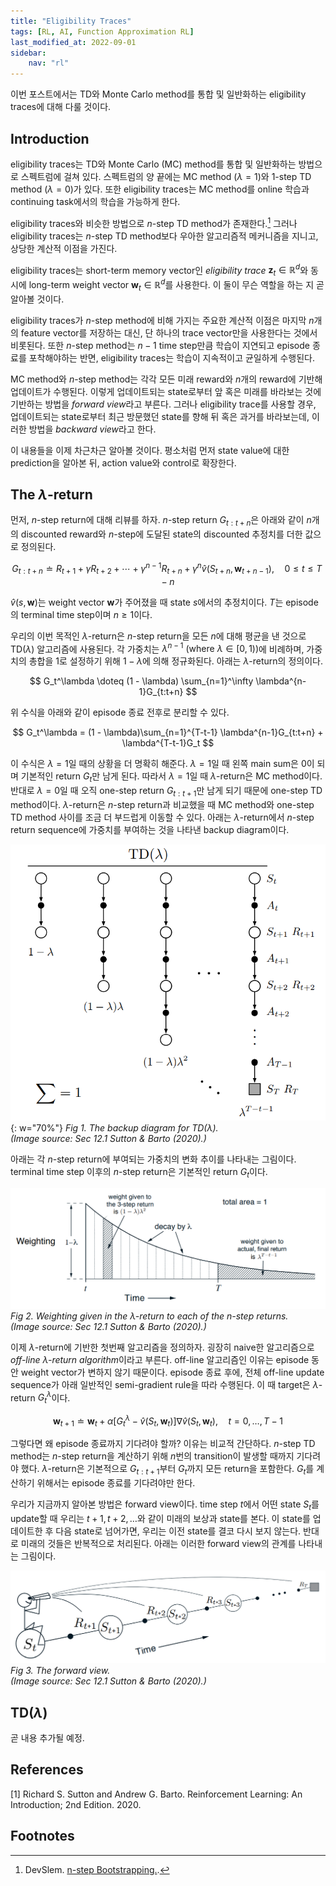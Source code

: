 ```yaml
---
title: "Eligibility Traces"
tags: [RL, AI, Function Approximation RL]
last_modified_at: 2022-09-01
sidebar:
    nav: "rl"
---
```


이번 포스트에서는 TD와 Monte Carlo method를 통합 및 일반화하는 eligibility traces에 대해 다룰 것이다.

## Introduction

eligibility traces는 TD와 Monte Carlo (MC) method를 통합 및 일반화하는 방법으로 스펙트럼에 걸쳐 있다. 스펙트럼의 양 끝에는 MC method ($\lambda=1$)와 1-step TD method ($\lambda=0$)가 있다. 또한 eligibility traces는 MC method를 online 학습과 continuing task에서의 학습을 가능하게 한다.

eligibility traces와 비슷한 방법으로 $n$-step TD method가 존재한다.[^1] 그러나 eligibility traces는 $n$-step TD method보다 우아한 알고리즘적 메커니즘을 지니고, 상당한 계산적 이점을 가진다.

eligibility traces는 short-term memory vector인 *eligibility trace* $\mathbf{z}_t \in \mathbb{R}^d$와 동시에 long-term weight vector $\mathbf{w}_t \in \mathbb{R}^d$를 사용한다. 이 둘이 무슨 역할을 하는 지 곧 알아볼 것이다.

eligibility traces가 $n$-step method에 비해 가지는 주요한 계산적 이점은 마지막 $n$개의 feature vector를 저장하는 대신, 단 하나의 trace vector만을 사용한다는 것에서 비롯된다. 또한 $n$-step method는 $n-1$ time step만큼 학습이 지연되고 episode 종료를 포착해야하는 반면, eligibility traces는 학습이 지속적이고 균일하게 수행된다.

MC method와 $n$-step method는 각각 모든 미래 reward와 $n$개의 reward에 기반해 업데이트가 수행된다. 이렇게 업데이트되는 state로부터 앞 혹은 미래를 바라보는 것에 기반하는 방법을 *forward view*라고 부른다. 그러나 eligibility trace를 사용할 경우, 업데이트되는 state로부터 최근 방문했던 state를 향해 뒤 혹은 과거를 바라보는데, 이러한 방법을 *backward view*라고 한다.

이 내용들을 이제 차근차근 알아볼 것이다. 평소처럼 먼저 state value에 대한 prediction을 알아본 뒤, action value와 control로 확장한다.

## The $\lambda$-return

먼저, $n$-step return에 대해 리뷰를 하자. $n$-step return $G_{t:t+n}$은 아래와 같이 $n$개의 discounted reward와 $n$-step에 도달된 state의 discounted 추정치를 더한 값으로 정의된다.

$$
G_{t:t+n} \doteq R_{t+1} + \gamma R_{t+2} + \cdots + \gamma^{n-1}R_{t+n} + \gamma^n\hat{v}(S_{t+n}, \mathbf{w}_{t+n-1}), \quad 0 \leq t \leq T - n
$$

$\hat{v}(s,\mathbf{w})$는 weight vector $\mathbf{w}$가 주어졌을 때 state $s$에서의 추정치이다. $T$는 episode의 terminal time step이며 $n \geq 1$이다.

우리의 이번 목적인 $\lambda$-return은 $n$-step return을 모든 $n$에 대해 평균을 낸 것으로 TD($\lambda$) 알고리즘에 사용된다. 각 가중치는 $\lambda^{n-1} \text{ (where $\lambda \in [0, 1)$)}$에 비례하며, 가중치의 총합을 1로 설정하기 위해 $1 - \lambda$에 의해 정규화된다. 아래는 $\lambda$-return의 정의이다.

$$
G_t^\lambda \doteq (1 - \lambda) \sum_{n=1}^\infty \lambda^{n-1}G_{t:t+n}
$$

위 수식을 아래와 같이 episode 종료 전후로 분리할 수 있다.

$$
G_t^\lambda = (1 - \lambda)\sum_{n=1}^{T-t-1} \lambda^{n-1}G_{t:t+n} + \lambda^{T-t-1}G_t
$$

이 수식은 $\lambda = 1$일 때의 상황을 더 명확히 해준다. $\lambda = 1$일 때 왼쪽 main sum은 0이 되며 기본적인 return $G_t$만 남게 된다. 따라서 $\lambda = 1$일 때 $\lambda$-return은 MC method이다. 반대로 $\lambda = 0$일 때 오직 one-step return $G_{t:t+1}$만 남게 되기 때문에 one-step TD method이다. $\lambda$-return은 $n$-step return과 비교했을 때 MC method와 one-step TD method 사이를 조금 더 부드럽게 이동할 수 있다. 아래는 $\lambda$-return에서 $n$-step return sequence에 가중치를 부여하는 것을 나타낸 backup diagram이다.

![](/assets/images/rl-sutton-td-lambda-backup-diagram.png){: w="70%"}
_Fig 1. The backup diagram for TD($\lambda$).  
(Image source: Sec 12.1 Sutton & Barto (2020).)_  

아래는 각 $n$-step return에 부여되는 가중치의 변화 추이를 나타내는 그림이다. terminal time step 이후의 $n$-step return은 기본적인 return $G_t$이다.

![](/assets/images/rl-sutton-fig12.2.png)
_Fig 2. Weighting given in the $\lambda$-return to each of the $n$-step returns.  
(Image source: Sec 12.1 Sutton & Barto (2020).)_  

이제 $\lambda$-return에 기반한 첫번째 알고리즘을 정의하자. 굉장히 naive한 알고리즘으로 *off-line $\lambda$-return algorithm*이라고 부른다. off-line 알고리즘인 이유는 episode 동안 weight vector가 변하지 않기 때문이다. episode 종료 후에, 전체 off-line update sequence가 아래 일반적인 semi-gradient rule을 따라 수행된다. 이 때 target은 $\lambda$-return $G_t^\lambda$이다.

$$
\mathbf{w}_{t+1} \doteq \mathbf{w}_t + \alpha \Big[G_t^\lambda - \hat{v}(S_t, \mathbf{w}_t) \Big] \nabla \hat{v}(S_t, \mathbf{w}_t), \quad t = 0, \dots, T - 1
$$

그렇다면 왜 episode 종료까지 기다려야 할까? 이유는 비교적 간단하다. $n$-step TD method는 $n$-step return을 계산하기 위해 $n$번의 transition이 발생할 때까지 기다려야 했다. $\lambda$-return은 기본적으로 $G_{t:t+1}$부터 $G_t$까지 모든 return을 포함한다. $G_t$를 계산하기 위해서는 episode 종료를 기다려야만 한다.

우리가 지금까지 알아본 방법은 forward view이다. time step $t$에서 어떤 state $S_t$를 update할 때 우리는 $t+1, t+2, \dots$와 같이 미래의 보상과 state를 본다. 이 state를 업데이트한 후 다음 state로 넘어가면, 우리는 이전 state를 결코 다시 보지 않는다. 반대로 미래의 것들은 반복적으로 처리된다. 아래는 이러한 forward view의 관계를 나타내는 그림이다.

![](/assets/images/rl-sutton-fig12.4.png)
_Fig 3. The forward view.  
(Image source: Sec 12.1 Sutton & Barto (2020).)_  

## TD($\lambda$)

곧 내용 추가될 예정.

## References

[1] Richard S. Sutton and Andrew G. Barto. Reinforcement Learning: An Introduction; 2nd Edition. 2020.  

## Footnotes

[^1]: DevSlem. [n-step Bootstrapping.](../n-step-bootstrapping/).  